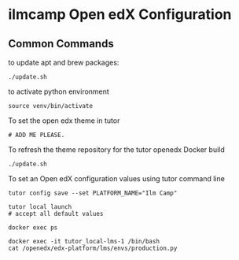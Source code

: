 # ilmcamp Open edX Configuration


## Common Commands

to update apt and brew packages:

```console
./update.sh
```
to activate python environment
```console
source venv/bin/activate
```
To set the open edx theme in tutor

```console
# ADD ME PLEASE.
```

To refresh the theme repository for the tutor openedx Docker build

```console
./update.sh
```

To set an Open edX configuration values using tutor command line

```console
tutor config save --set PLATFORM_NAME="Ilm Camp"
```

```console
tutor local launch
# accept all default values
```

```console
docker exec ps
```

```console
docker exec -it tutor_local-lms-1 /bin/bash
cat /openedx/edx-platform/lms/envs/production.py
```
